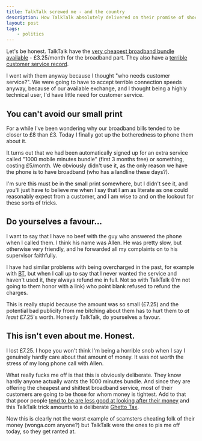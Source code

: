 ```yaml
---
title: TalkTalk screwed me - and the country
description: How TalkTalk absolutely delivered on their promise of shockingly bad customer service
layout: post
tags:
    - politics
---
```


Let's be honest. TalkTalk have the
[very cheapest broadband bundle available](http://www.moneysavingexpert.com/phones/cheap-broadband#talktalkBundle) - £3.25/month for the broadband part.
They also have a
[terrible customer service record](http://www.moneysavingexpert.com/news/phones/2011/06/talktalk-worst-of-big-guns-for-customer-service).

I went with them anyway because I thought "who needs customer service?".
We were going to have to accept terrible connection speeds anyway, because of our available exchange,
and I thought being a highly technical user, I'd have little need for customer service.

You can't avoid our small print
---

For a while I've been wondering why our broadband bills tended to be closer to £8 than £3.
Today I finally got up the botheredness to phone them about it.

It turns out that we had been automatically signed up for an extra service called "1000 mobile minutes bundle" (first 3 months free) or something,
costing £5/month. We obviously didn't use it, as the only reason we have the phone is to have broadband (who has a landline these days?).

I'm sure this must be in the small print somewhere, but I didn't see it, and you'll just have to believe me when I say that I am as literate as
one could reasonably expect from a customer, and I am wise to and on the lookout for these sorts of tricks.

Do yourselves a favour...
---

I want to say that I have no beef with the guy who answered the phone when I called them.
I think his name was Allen. He was pretty slow, but otherwise very friendly, and he forwarded all my complaints on to his supervisor faithfully.

I have had similar problems with being overcharged in the past, for example with [BT](http://www.bt.com/),
but when I call up to say that I never wanted the service and haven't used it, they always refund me in full.
Not so with TalkTalk (I'm not going to them honor with a link) who point blank refused to refund the charges.

This is really stupid because the amount was so small (£7.25) and the potential bad publicity from me bitching about them has to hurt them
to *at least* £7.25's worth. Honestly TalkTalk, do yourselves a favour.

This isn't even about me. Honest.
---

I lost £7.25. I hope you won't think I'm being a horrible snob when I say I genuinely hardly care about that amount of money.
It was not worth the stress of my long phone call with Allen.

What really fucks me off is that this is obviously deliberate. They know hardly anyone actually wants the 1000 minutes bundle.
And since they are offering the cheapest and shittest broadband service, most of their customers are going to be those for whom money is tightest.
Add to that that poor people
[tend to be are less good at looking after their money](http://www.guardian.co.uk/commentisfree/2013/feb/27/banking-while-poor-predatory-payday-lending1)
and this TalkTalk trick amounts to a deliberate [Ghetto Tax](http://en.wikipedia.org/wiki/Ghetto_Tax).

Now this is clearly not the worst example of scamsters cheating folk of their money (wonga.com anyone?)
but TalkTalk were the ones to pis me off today, so they get ranted at.
